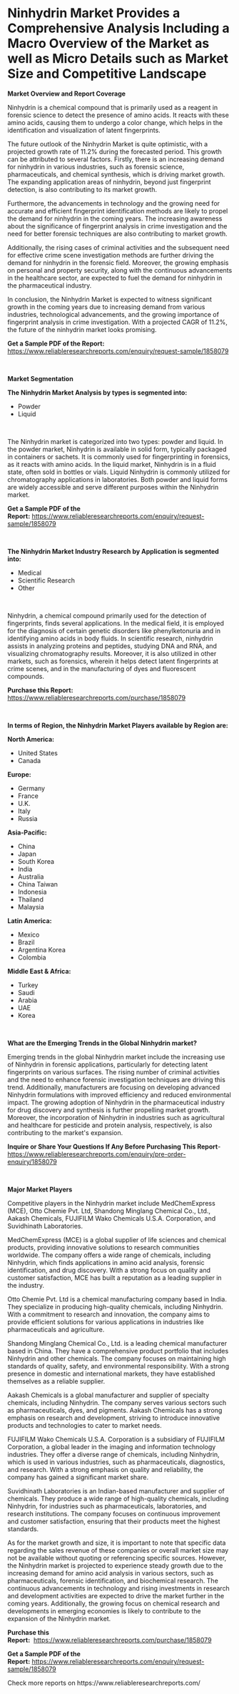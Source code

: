<p><h1>Ninhydrin Market Provides a Comprehensive Analysis Including a Macro Overview of the Market as well as Micro Details such as Market Size and Competitive Landscape</h1></p><p><strong>Market Overview and Report Coverage</strong></p>
<p><p>Ninhydrin is a chemical compound that is primarily used as a reagent in forensic science to detect the presence of amino acids. It reacts with these amino acids, causing them to undergo a color change, which helps in the identification and visualization of latent fingerprints.</p><p>The future outlook of the Ninhydrin Market is quite optimistic, with a projected growth rate of 11.2% during the forecasted period. This growth can be attributed to several factors. Firstly, there is an increasing demand for ninhydrin in various industries, such as forensic science, pharmaceuticals, and chemical synthesis, which is driving market growth. The expanding application areas of ninhydrin, beyond just fingerprint detection, is also contributing to its market growth.</p><p>Furthermore, the advancements in technology and the growing need for accurate and efficient fingerprint identification methods are likely to propel the demand for ninhydrin in the coming years. The increasing awareness about the significance of fingerprint analysis in crime investigation and the need for better forensic techniques are also contributing to market growth.</p><p>Additionally, the rising cases of criminal activities and the subsequent need for effective crime scene investigation methods are further driving the demand for ninhydrin in the forensic field. Moreover, the growing emphasis on personal and property security, along with the continuous advancements in the healthcare sector, are expected to fuel the demand for ninhydrin in the pharmaceutical industry.</p><p>In conclusion, the Ninhydrin Market is expected to witness significant growth in the coming years due to increasing demand from various industries, technological advancements, and the growing importance of fingerprint analysis in crime investigation. With a projected CAGR of 11.2%, the future of the ninhydrin market looks promising.</p></p>
<p><strong>Get a Sample PDF of the Report:</strong> <a href="https://www.reliableresearchreports.com/enquiry/request-sample/1858079">https://www.reliableresearchreports.com/enquiry/request-sample/1858079</a></p>
<p>&nbsp;</p>
<p><strong>Market Segmentation</strong></p>
<p><strong>The Ninhydrin Market Analysis by types is segmented into:</strong></p>
<p><ul><li>Powder</li><li>Liquid</li></ul></p>
<p>&nbsp;</p>
<p><p>The Ninhydrin market is categorized into two types: powder and liquid. In the powder market, Ninhydrin is available in solid form, typically packaged in containers or sachets. It is commonly used for fingerprinting in forensics, as it reacts with amino acids. In the liquid market, Ninhydrin is in a fluid state, often sold in bottles or vials. Liquid Ninhydrin is commonly utilized for chromatography applications in laboratories. Both powder and liquid forms are widely accessible and serve different purposes within the Ninhydrin market.</p></p>
<p><strong>Get a Sample PDF of the Report:</strong>&nbsp;<a href="https://www.reliableresearchreports.com/enquiry/request-sample/1858079">https://www.reliableresearchreports.com/enquiry/request-sample/1858079</a></p>
<p>&nbsp;</p>
<p><strong>The Ninhydrin Market Industry Research by Application is segmented into:</strong></p>
<p><ul><li>Medical</li><li>Scientific Research</li><li>Other</li></ul></p>
<p>&nbsp;</p>
<p><p>Ninhydrin, a chemical compound primarily used for the detection of fingerprints, finds several applications. In the medical field, it is employed for the diagnosis of certain genetic disorders like phenylketonuria and in identifying amino acids in body fluids. In scientific research, ninhydrin assists in analyzing proteins and peptides, studying DNA and RNA, and visualizing chromatography results. Moreover, it is also utilized in other markets, such as forensics, wherein it helps detect latent fingerprints at crime scenes, and in the manufacturing of dyes and fluorescent compounds.</p></p>
<p><strong>Purchase this Report:</strong>&nbsp; <a href="https://www.reliableresearchreports.com/purchase/1858079">https://www.reliableresearchreports.com/purchase/1858079</a></p>
<p>&nbsp;</p>
<p><strong>In terms of Region, the Ninhydrin Market Players available by Region are:</strong></p>
<p>
    <p> <strong> North America: </strong>
        <ul>
            <li>United States</li>
            <li>Canada</li>
        </ul>
        </p> 
    <p> <strong> Europe: </strong>
        <ul>
            <li>Germany</li>
            <li>France</li>
            <li>U.K.</li>
            <li>Italy</li>
            <li>Russia</li>
        </ul>
        </p> 
    <p> <strong> Asia-Pacific: </strong>
        <ul>
            <li>China</li>
            <li>Japan</li>
            <li>South Korea</li>
            <li>India</li>
            <li>Australia</li>
            <li>China Taiwan</li>
            <li>Indonesia</li>
            <li>Thailand</li>
            <li>Malaysia</li>
        </ul>
        </p> 
    <p> <strong> Latin America: </strong>
        <ul>
            <li>Mexico</li>
            <li>Brazil</li>
            <li>Argentina Korea</li>
            <li>Colombia</li>
        </ul>
        </p> 
    <p> <strong> Middle East & Africa: </strong>
        <ul>
            <li>Turkey</li>
            <li>Saudi</li>
            <li>Arabia</li>
            <li>UAE</li>
            <li>Korea</li>
        </ul>
    </p>
    </p>
<p>&nbsp;</p>
<p><strong>What are the Emerging Trends in the Global Ninhydrin market?</strong></p>
<p><p>Emerging trends in the global Ninhydrin market include the increasing use of Ninhydrin in forensic applications, particularly for detecting latent fingerprints on various surfaces. The rising number of criminal activities and the need to enhance forensic investigation techniques are driving this trend. Additionally, manufacturers are focusing on developing advanced Ninhydrin formulations with improved efficiency and reduced environmental impact. The growing adoption of Ninhydrin in the pharmaceutical industry for drug discovery and synthesis is further propelling market growth. Moreover, the incorporation of Ninhydrin in industries such as agricultural and healthcare for pesticide and protein analysis, respectively, is also contributing to the market's expansion.</p></p>
<p><strong>Inquire or Share Your Questions If Any Before Purchasing This Report</strong>- <a href="https://www.reliableresearchreports.com/enquiry/pre-order-enquiry/1858079">https://www.reliableresearchreports.com/enquiry/pre-order-enquiry/1858079</a></p>
<p>&nbsp;</p>
<p><strong>Major Market Players</strong></p>
<p><p>Competitive players in the Ninhydrin market include MedChemExpress (MCE), Otto Chemie Pvt. Ltd, Shandong Minglang Chemical Co., Ltd., Aakash Chemicals, FUJIFILM Wako Chemicals U.S.A. Corporation, and Suvidhinath Laboratories. </p><p>MedChemExpress (MCE) is a global supplier of life sciences and chemical products, providing innovative solutions to research communities worldwide. The company offers a wide range of chemicals, including Ninhydrin, which finds applications in amino acid analysis, forensic identification, and drug discovery. With a strong focus on quality and customer satisfaction, MCE has built a reputation as a leading supplier in the industry.</p><p>Otto Chemie Pvt. Ltd is a chemical manufacturing company based in India. They specialize in producing high-quality chemicals, including Ninhydrin. With a commitment to research and innovation, the company aims to provide efficient solutions for various applications in industries like pharmaceuticals and agriculture.</p><p>Shandong Minglang Chemical Co., Ltd. is a leading chemical manufacturer based in China. They have a comprehensive product portfolio that includes Ninhydrin and other chemicals. The company focuses on maintaining high standards of quality, safety, and environmental responsibility. With a strong presence in domestic and international markets, they have established themselves as a reliable supplier.</p><p>Aakash Chemicals is a global manufacturer and supplier of specialty chemicals, including Ninhydrin. The company serves various sectors such as pharmaceuticals, dyes, and pigments. Aakash Chemicals has a strong emphasis on research and development, striving to introduce innovative products and technologies to cater to market needs.</p><p>FUJIFILM Wako Chemicals U.S.A. Corporation is a subsidiary of FUJIFILM Corporation, a global leader in the imaging and information technology industries. They offer a diverse range of chemicals, including Ninhydrin, which is used in various industries, such as pharmaceuticals, diagnostics, and research. With a strong emphasis on quality and reliability, the company has gained a significant market share.</p><p>Suvidhinath Laboratories is an Indian-based manufacturer and supplier of chemicals. They produce a wide range of high-quality chemicals, including Ninhydrin, for industries such as pharmaceuticals, laboratories, and research institutions. The company focuses on continuous improvement and customer satisfaction, ensuring that their products meet the highest standards.</p><p>As for the market growth and size, it is important to note that specific data regarding the sales revenue of these companies or overall market size may not be available without quoting or referencing specific sources. However, the Ninhydrin market is projected to experience steady growth due to the increasing demand for amino acid analysis in various sectors, such as pharmaceuticals, forensic identification, and biochemical research. The continuous advancements in technology and rising investments in research and development activities are expected to drive the market further in the coming years. Additionally, the growing focus on chemical research and developments in emerging economies is likely to contribute to the expansion of the Ninhydrin market.</p></p>
<p><strong>Purchase this Report:</strong>&nbsp;&nbsp;<a href="https://www.reliableresearchreports.com/purchase/1858079">https://www.reliableresearchreports.com/purchase/1858079</a></p>
<p></p>
<p><strong>Get a Sample PDF of the Report:</strong>&nbsp;<a href="https://www.reliableresearchreports.com/enquiry/request-sample/1858079">https://www.reliableresearchreports.com/enquiry/request-sample/1858079</a></p>
<p>Check more reports on https://www.reliableresearchreports.com/</p>